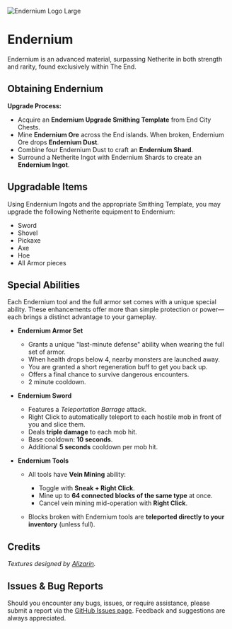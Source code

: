 ![Endernium Logo Large](https://cdn.modrinth.com/data/cached_images/d394deffdb9f39908c4f1e6e63f20450037ba963.png)
# Endernium

Endernium is an advanced material, surpassing Netherite in both strength and rarity, found exclusively within The End.

## Obtaining Endernium

**Upgrade Process:**
- Acquire an **Endernium Upgrade Smithing Template** from End City Chests.
- Mine **Endernium Ore** across the End islands. When broken, Endernium Ore drops **Endernium Dust**.
- Combine four Endernium Dust to craft an **Endernium Shard**.
- Surround a Netherite Ingot with Endernium Shards to create an **Endernium Ingot**.

## Upgradable Items

Using Endernium Ingots and the appropriate Smithing Template, you may upgrade the following Netherite equipment to Endernium:
- Sword
- Shovel
- Pickaxe
- Axe
- Hoe
- All Armor pieces

## Special Abilities

Each Endernium tool and the full armor set comes with a unique special ability. These enhancements offer more than simple protection or power—each brings a distinct advantage to your gameplay.

* **Endernium Armor Set**

    * Grants a unique "last-minute defense" ability when wearing the full set of armor.
    * When health drops below 4, nearby monsters are launched away.
    * You are granted a short regeneration buff to get you back up.
    * Offers a final chance to survive dangerous encounters.
    * 2 minute cooldown.

* **Endernium Sword**

    * Features a *Teleportation Barrage* attack.
    * Right Click to automatically teleport to each hostile mob in front of you and slice them.
    * Deals **triple damage** to each mob hit.
    * Base cooldown: **10 seconds**.
    * Additional **5 seconds** cooldown per mob hit.

* **Endernium Tools**

    * All tools have **Vein Mining** ability:

        * Toggle with **Sneak + Right Click**.
        * Mine up to **64 connected blocks of the same type** at once.
        * Cancel vein mining mid-operation with **Right Click**.
    * Blocks broken with Endernium tools are **teleported directly to your inventory** (unless full).

## Credits

*Textures designed by [Alizarin](https://x.com/AliCrimzon).*

## Issues & Bug Reports

Should you encounter any bugs, issues, or require assistance, please submit a report via the [GitHub Issues page](https://github.com/Skittlq/endernium-neoforge/issues). Feedback and suggestions are always appreciated.